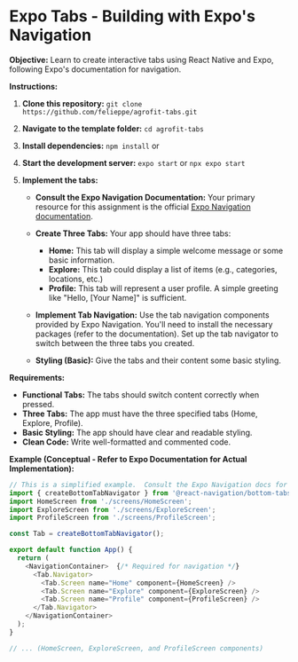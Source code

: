 # Expo Tabs - Building with Expo's Navigation

**Objective:** Learn to create interactive tabs using React Native and Expo, following Expo's documentation for navigation.

**Instructions:**

1. **Clone this repository:** `git clone https://github.com/felieppe/agrofit-tabs.git`
2. **Navigate to the template folder:** `cd agrofit-tabs`
3. **Install dependencies:** `npm install` or
4. **Start the development server:** `expo start` or `npx expo start`
5. **Implement the tabs:**

   * **Consult the Expo Navigation Documentation:**  Your primary resource for this assignment is the official [Expo Navigation documentation](https://docs.expo.dev/router/advanced/tabs/).

   * **Create Three Tabs:**  Your app should have three tabs:
      * **Home:** This tab will display a simple welcome message or some basic information.
      * **Explore:** This tab could display a list of items (e.g., categories, locations, etc.)
      * **Profile:** This tab will represent a user profile. A simple greeting like "Hello, [Your Name]" is sufficient.

   * **Implement Tab Navigation:** Use the tab navigation components provided by Expo Navigation.  You'll need to install the necessary packages (refer to the documentation).  Set up the tab navigator to switch between the three tabs you created.

   * **Styling (Basic):** Give the tabs and their content some basic styling.

**Requirements:**

* **Functional Tabs:** The tabs should switch content correctly when pressed.
* **Three Tabs:**  The app must have the three specified tabs (Home, Explore, Profile).
* **Basic Styling:**  The app should have clear and readable styling.
* **Clean Code:**  Write well-formatted and commented code.

**Example (Conceptual - Refer to Expo Documentation for Actual Implementation):**

```javascript
// This is a simplified example.  Consult the Expo Navigation docs for the correct code!
import { createBottomTabNavigator } from '@react-navigation/bottom-tabs'; // From Expo Navigation
import HomeScreen from './screens/HomeScreen';
import ExploreScreen from './screens/ExploreScreen';
import ProfileScreen from './screens/ProfileScreen';

const Tab = createBottomTabNavigator();

export default function App() {
  return (
    <NavigationContainer>  {/* Required for navigation */}
      <Tab.Navigator>
        <Tab.Screen name="Home" component={HomeScreen} />
        <Tab.Screen name="Explore" component={ExploreScreen} />
        <Tab.Screen name="Profile" component={ProfileScreen} />
      </Tab.Navigator>
    </NavigationContainer>
  );
}

// ... (HomeScreen, ExploreScreen, and ProfileScreen components)

